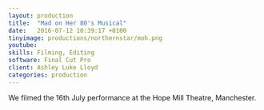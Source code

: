 ```yaml
---
layout: production
title:  "Mad on Her 80's Musical"
date:   2016-07-12 10:39:17 +0100
tinyimage: productions/northernstar/moh.png
youtube: 
skills: Filming, Editing
software: Final Cut Pro
client: Ashley Luke Lloyd
categories: production
---
```

<!--The date is in american format, sorry!-->
<!--For the youtube link, copy from the videos page, an example would be 'https://www.youtube.com/embed/rT26VIe_VBQ'-->
<!-- Tinyimage must be 500 x 500 pixels, make background transparent (looks better but optional), url is from the /images directory -->
<!-- Write the description below, no character limit -->

We filmed the 16th July performance at the Hope Mill Theatre, Manchester. 